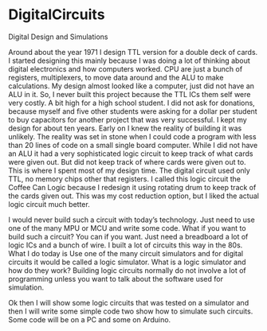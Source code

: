 # DigitalCircuits
 Digital Design and Simulations
 
 Around about the year 1971 I design TTL version for a double deck of cards. I started designing this mainly because I was doing a lot of thinking about digital electronics and how computers worked. CPU are just a bunch of registers, multiplexers, to move data around and the ALU to make calculations. My design almost looked like a computer, just did not have an ALU in it. So, I never built this project because the TTL ICs them self were very costly. A bit high for a high school student. I did not ask for donations, because myself and five other students were asking for a dollar per student to buy capacitors for another project that was very successful.  I kept my design for about ten years. Early on I knew the reality of building it was unlikely. The reality was set in stone when I could code a program with less than 20 lines of code on a small single board computer. While I did not have an ALU it had a very sophisticated logic circuit to keep track of what cards were given out. But did not keep track of where cards were given out to. This is where I spent most of my design time. The digital circuit used only TTL, no memory chips other that registers. I called this logic circuit the Coffee Can Logic because I redesign it using rotating drum to keep track of the cards given out.  This was my cost reduction option, but I liked the actual logic circuit much better.

I would never build such a circuit with today’s technology. Just need to use one of the many MPU or MCU and write some code. What if you want to build such a circuit?  You can if you want. Just need a breadboard a lot of logic ICs and a bunch of wire. I built a lot of circuits this way in the 80s. What I do today is Use one of the many circuit simulators and for digital circuits it would be called a logic simulator. What is a logic simulator and how do they work? Building logic circuits normally do not involve a lot of programming unless you want to talk about the software used for simulation. 

Ok then I will show some logic circuits that was tested on a simulator and then I will write some simple code two show how to simulate such circuits. Some code will be on a PC and some on Arduino.

